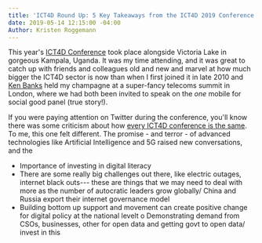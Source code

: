 ```yaml
---
title: 'ICT4D Round Up: 5 Key Takeaways from the ICT4D 2019 Conference'
date: 2019-05-14 12:15:00 -04:00
Author: Kristen Roggemann
---
```


This year's [ICT4D Conference](https://www.ict4dconference.org/) took place alongside Victoria Lake in gorgeous Kampala, Uganda. It was my time attending, and it was great to catch up with friends and colleagues old and new and marvel at how much bigger the ICT4D sector is now than when I first joined it in late 2010 and [Ken Banks](https://twitter.com/kiwanja) held my champagne at a super-fancy telecoms summit in London, where we had both been invited to speak on the *one* mobile for social good panel (true story!). 

If you were paying attention on Twitter during the conference, you'll know there was some criticism about how [every ICT4D conference is the same](https://twitter.com/kiwanja/status/1123839831136718850). To me, this one felt different. The promise - and terror - of advanced technologies like Artificial Intelligence and 5G raised new conversations, and the  

-	Importance of investing in digital literacy
-	There are some really big challenges out there, like electric outages, internet black outs--- these are things that we may need to deal with more as the number of autocratic leaders grow globally/ China and Russia export their internet governance model
-	Building bottom up support and movement can create positive change for digital policy at the national levelt
o	Demonstrating demand from CSOs, businesses, other for open data and getting govt to open data/ invest in this
